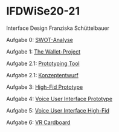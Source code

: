 # IFDWiSe20-21
Interface Design Franziska Schüttelbauer

Aufgabe 0: <a href="https://franzistb.github.io/IFDWiSe20-21/SWOT.pdf">SWOT-Analyse</a>

Aufgabe 1: <a href="https://franzistb.github.io/IFDWiSe20-21/Aufgabe_1_Wallet_Project.pdf">The Wallet-Project</a>

Aufgabe 2.1: <a href="https://franzistb.github.io/IFDWiSe20-21/Aufgabe2_1.pdf">Prototyping Tool</a>

Aufgabe 2.1: <a href="https://franzistb.github.io/IFDWiSe20-21/Konzeptentwurf.pdf">Konzeptentwurf</a>

Aufgabe 3: <a href="https://xd.adobe.com/view/b07fba83-6102-4af3-a567-e96d01024a27-e52c/">High-Fid Prototype</a>

Aufgabe 4: <a href="https://franzistb.github.io/IFDWiSe20-21/VUI.png">Voice User Interface Prototype</a>

Aufgabe 5: <a href="https://franzistb.github.io/IFDWiSe20-21/Meine%20Abgabe/VUI_HighFid.html">Voice User Interface High-Fid</a>

Aufgabe 6: <a href="https://franzistb.github.io/IFDWiSe20-21/VR_Cardboard.pdf">VR Cardboard</a>
